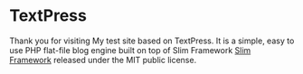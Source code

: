 # TextPress

Thank you for visiting My test site  based on TextPress. It is a simple, easy to use PHP flat-file blog engine built on top of Slim Framework [Slim Framework](http://slimframework.com) released under the MIT public license.
